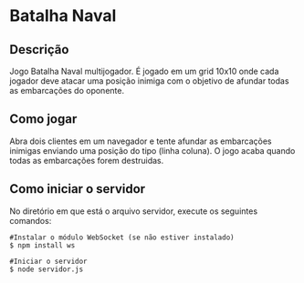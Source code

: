 # Batalha Naval

## Descrição
Jogo Batalha Naval multijogador. É jogado em um grid 10x10 onde cada jogador deve atacar uma posição inimiga com o objetivo de afundar todas as embarcações do oponente.

## Como jogar
Abra dois clientes em um navegador e tente afundar as embarcações inimigas enviando uma posição do tipo (linha coluna). O jogo acaba quando todas as embarcações forem destruidas.

## Como iniciar o servidor
No diretório em que está o arquivo servidor, execute os seguintes comandos:
```
#Instalar o módulo WebSocket (se não estiver instalado)
$ npm install ws

#Iniciar o servidor
$ node servidor.js
```
